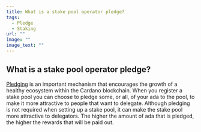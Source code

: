```yaml
---
title: What is a stake pool operator pledge?
tags:
  - Pledge
  - Staking
url: ""
image: ""
image_text: ""
---
```


## What is a stake pool operator pledge?

[Pledging](https://docs.cardano.org/core-concepts/pledging-rewards) is an important mechanism that encourages the growth of a healthy ecosystem within the Cardano blockchain. When you register a stake pool you can choose to pledge some, or all, of your ada to the pool, to make it more attractive to people that want to delegate. Although pledging is not required when setting up a stake pool, it can make the stake pool more attractive to delegators. The higher the amount of ada that is pledged, the higher the rewards that will be paid out.
